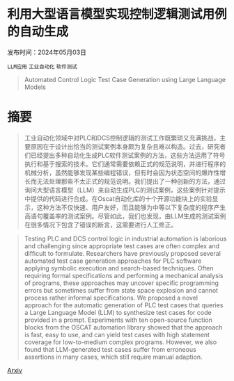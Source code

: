 # 利用大型语言模型实现控制逻辑测试用例的自动生成

发布时间：2024年05月03日

`LLM应用` `工业自动化` `软件测试`

> Automated Control Logic Test Case Generation using Large Language Models

# 摘要

> 工业自动化领域中对PLC和DCS控制逻辑的测试工作既繁琐又充满挑战，主要原因在于设计出恰当的测试案例本身颇为复杂且难以构造。过去，研究者们已经提出多种自动化生成PLC软件测试案例的方法，这些方法运用了符号执行和基于搜索的技术。它们通常需要依赖正式的规范说明，并进行程序的机械分析，虽然能够发现某些编程错误，但有时会因为状态空间的爆炸性增长而无法处理那些不太正式的规范说明。我们提出了一种创新的方法，通过询问大型语言模型（LLM）来自动生成PLC的测试案例，这些案例针对提示中提供的代码进行合成。在Oscat自动化库的十个开源功能块上的实验显示，这种方法不仅快速、用户友好，而且能够为中等以下复杂度的程序产生高语句覆盖率的测试案例。尽管如此，我们也发现，由LLM生成的测试案例在很多情况下包含了错误的断言，这需要进行人工修正。

> Testing PLC and DCS control logic in industrial automation is laborious and challenging since appropriate test cases are often complex and difficult to formulate. Researchers have previously proposed several automated test case generation approaches for PLC software applying symbolic execution and search-based techniques. Often requiring formal specifications and performing a mechanical analysis of programs, these approaches may uncover specific programming errors but sometimes suffer from state space explosion and cannot process rather informal specifications. We proposed a novel approach for the automatic generation of PLC test cases that queries a Large Language Model (LLM) to synthesize test cases for code provided in a prompt. Experiments with ten open-source function blocks from the OSCAT automation library showed that the approach is fast, easy to use, and can yield test cases with high statement coverage for low-to-medium complex programs. However, we also found that LLM-generated test cases suffer from erroneous assertions in many cases, which still require manual adaption.

[Arxiv](https://arxiv.org/abs/2405.01874)